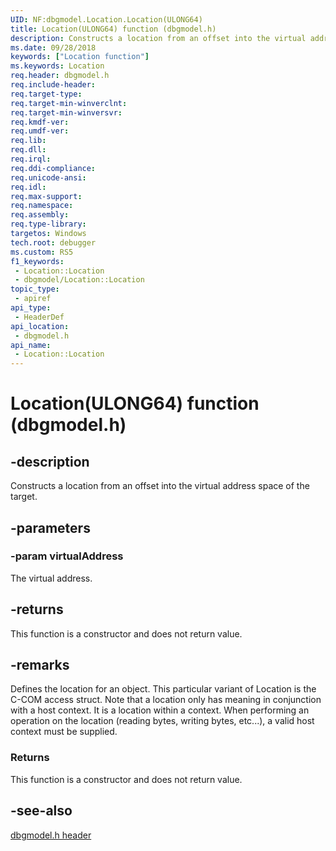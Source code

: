 ```yaml
---
UID: NF:dbgmodel.Location.Location(ULONG64)
title: Location(ULONG64) function (dbgmodel.h)
description: Constructs a location from an offset into the virtual address space of the target.
ms.date: 09/28/2018
keywords: ["Location function"]
ms.keywords: Location
req.header: dbgmodel.h
req.include-header: 
req.target-type: 
req.target-min-winverclnt: 
req.target-min-winversvr: 
req.kmdf-ver: 
req.umdf-ver: 
req.lib: 
req.dll: 
req.irql: 
req.ddi-compliance: 
req.unicode-ansi: 
req.idl: 
req.max-support: 
req.namespace: 
req.assembly: 
req.type-library: 
targetos: Windows
tech.root: debugger
ms.custom: RS5
f1_keywords:
 - Location::Location
 - dbgmodel/Location::Location
topic_type:
 - apiref
api_type:
 - HeaderDef
api_location:
 - dbgmodel.h
api_name:
 - Location::Location
---
```


# Location(ULONG64) function (dbgmodel.h)


## -description

Constructs a location from an offset into the virtual address space of the target.

## -parameters

### -param virtualAddress

The virtual address.

## -returns

This function is a constructor and does not return value.

## -remarks

Defines the location for an object.  This particular variant of Location is the C-COM access struct.
Note that a location only has meaning in conjunction with a host context.  It is a location within
a context.  When performing an operation on the location (reading bytes, writing bytes, etc...), a valid host context must be supplied.

### Returns

This function is a constructor and does not return value.


## -see-also

[dbgmodel.h header](./index.md)

